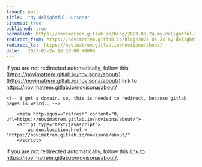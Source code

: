 ```yaml
---
layout: post
title:  "My delightful Fursona"
sitemap: true
published: true
permalink: https://novimatrem.gitlab.io/blog/2023-03-24-my-delightful-fursona.html
redirect_from: https://novimatrem.gitlab.io/blog/2023-03-24-my-delightful-fursona.html
redirect_to:  https://novimatrem.gitlab.io/novisona/about/
date:   2023-03-24 16:20:00 +0000
---
```

If you are not redirected automatically, follow this [https://novimatrem.gitlab.io/novisona/about/](https://novimatrem.gitlab.io/novisona/about/) link to https://novimatrem.gitlab.io/novisona/about/
<html lang="en">
<head>
	<meta charset="utf-8">
	<title>Novisona | Novimatrem - Blog</title>
	 <link rel="canonical" href="https://novimatrem.gitlab.io/novisona/about/">
	<!--[if IE]>
		<script src="https://html5shiv.googlecode.com/svn/trunk/html5.js"></script>
	<![endif]-->
	
	<!-- i got a domain, so, this is needed to redirect, because gitlab pages is weird.. -->
<script type="text/javascript">
console.log("trying to redirect to new new")
if (window.location.hostname == 'novimatrem.gitlab.io') {
   window.location.replace("https://novimatrem.gitlab.io/novisona/about/"); 
}
</script>

<link rel="canonical" href="https://novimatrem.gitlab.io/novisona/about/">
<!-- /i got a domain, so, this is needed to redirect, because gitlab pages is weird.. -->

        <meta http-equiv="refresh" content="0; url=https://novimatrem.gitlab.io/novisona/about/">
        <script type="text/javascript">
            window.location.href = "https://novimatrem.gitlab.io/novisona/about/"
        </script>
        
</head>

<body>

If you are not redirected automatically, follow this <a href='https://novimatrem.gitlab.io/novisona/about/'>link to https://novimatrem.gitlab.io/novisona/about/</a>.

</body>
</html>

